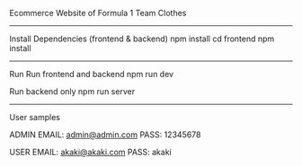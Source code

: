 Ecommerce Website of Formula 1 Team Clothes
________________________________________________________
Install Dependencies (frontend & backend)
npm install
cd frontend
npm install
________________________________________________________
Run
Run frontend and backend
npm run dev

Run backend only
npm run server
________________________________________________________
User samples

ADMIN
EMAIL: admin@admin.com
PASS: 12345678

USER
EMAIL: akaki@akaki.com
PASS: akaki
